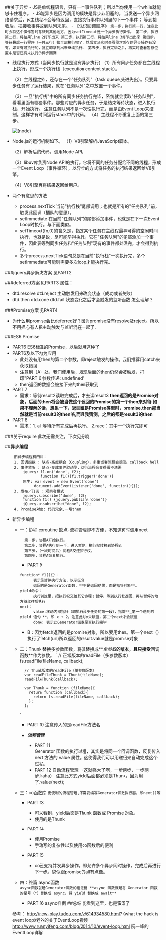 ##关于异步
    - JS是单线程语言，只有一个事件队列；所以当你使用一个while就能够卡住程序。
    - JS能异步是因为调用的模块是异步非阻塞的。
        当发送一个异步网络请求后，js主线程不会等待返回，直接执行事件队列里的下一个事件；
        等到接收后，把接收事件放到队列末尾。
    - 《认识回调顺序》
    `` 第一步，执行第一行，注意此时会将这个操作暂时存储到其他地方，因为setTimeout是一个异步执行操作。
       第二步，执行第二行，将结果line 2打印出来
       第三步，执行第三行，将结果line 3打印出出来
       第四步，等待最后一行程序（一共三行）都全部执行完了，然后立马实时查看刚才暂存的异步操作有没有。如果有可执行的，就立即拿到出来继续执行。
       第五步，执行完毕之后，再实时查看暂存位置中是否还有未执行的异步回调 ``
   
- 线程执行方式（当同步执行就是没有异步执行)
   （1）所有同步任务都在主线程上执行，形成一个执行栈（execution context stack）。
   
   （2）主线程之外，还存在一个"任务队列"（task queue,先进先出）。只要异步任务有了运行结果，就在"任务队列"之中放置一个事件。
   
   （3）一旦"执行栈"中的所有同步任务执行完毕，系统就会读取"任务队列"，看看里面有哪些事件。那些对应的异步任务，于是结束等待状态，进入执行栈，开始执行。
       注意任务队列不是一次性执行完，而是由Event Loop来控制。这样才有时间运行stack中的代码。
   （4）主线程不断重复上面的第三步。
  
  ![(node)](http://www.ruanyifeng.com/blogimg/asset/2014/bg2014100803.png?raw=true)
  
- Node.js的运行机制如下。
    （1）V8引擎解析JavaScript脚本。
 
    （2）解析后的代码，调用Node API。
 
    （3）libuv库负责Node API的执行。它将不同的任务分配给不同的线程，形成一个Event Loop（事件循环），以异步的方式将任务的执行结果返回给V8引擎。
 
    （4）V8引擎再将结果返回给用户。
 
- 两个有意思的方法
    * process.nextTick 当前"执行栈"尾部调用；也就是所有的"任务队列"前，触发此回调（插队的意思）。
    * setImmediate 在当前"任务队列"的尾部添加事件，也就是在下一次Event Loop时执行。与下面类似。
    * setTimeout(fn,0)的含义是，指定某个任务在主线程最早可得的空闲时间执行，也就是说，尽可能早得执行。它在"任务队列"的尾部添加一个事件，因此要等到同步任务和"任务队列"现有的事件都处理完，才会得到执行。
    * 多个process.nextTick语句总是在当前"执行栈"一次执行完，多个setImmediate可能则需要多次loop才能执行完。
   
###jquery异步解决方案
见PART2

###deferred方案
见PART3
属性：
- dtd.resolve dtd.reject 主动触发用来改变状态（成功或者失败）
- dtd.then dtd.done dtd.fail 状态变化之后才会触发的监听函数
怎么理解？

###Promise方案
见PART4
* 为什么用promise会比deferred好？因为promise没有resolve及reject。所以
不用担心有人把主动触发与监听混在一起了.
  
###ES6 Promise  
* PART6 ES6标准的Promise，以后就用这种了
* PART6及以下均为应用
    * 此处没有用then的第二个参数，即reject触发的操作。我们推荐用catch来获取错误
    * 注意到（A）处，我们使用后，发现后面的then仍然会被触发，打印"PART 6 参数传递: undefined"
    * then返回的数据会被接下来的then获取到
* PART 7
    * 需求：等待result2读取完成后，才去读result3
    **then返回的是Promise对象，后面的then将会被当做这个返回的Promise的第一个then来对待**
    **如果不理解的话，想象一下，返回值是Promise类型时，promise.then那当然就是当前result3的then咯,而且我猜测，之后的都是result3的then**
* PART 8
    * 需求：1. all:等待所有完成后再执行。 2.race：其中一个执行完即可


###关于require
  此次无需关注，下次见分晓    
  
##**异步编程**
```
    旧异步编程有四种：
    1. 回调函数 : 缺点-高度耦合（Coupling），多重嵌套流程会很混。callback hell
    2. 事件监听 : 缺点-变成事件驱动型，运行流程会变得很不清晰
        jquery: f1.on('done', f2);
                function f1(){f1.trigger('done')}
        原生: var event = new Event('done')
             document.addEventListener('done', function(){});
    3. 发布／订阅 : 观察者模式
        jquery.subscribe('done', f2); 
        function f1() {jquery.publish('done')}
        jQuery.unsubscribe("done", f2);
    4. Promise对象: 代码冗余,一堆then
```

* 新异步编程
  - 一：协程 coroutine 缺点-流程管理却不方便，不知道何时调用next
      ```
        第一步，协程A开始执行。
        第二步，协程A执行到一半，进入暂停，执行权转移到协程B。
        第三步，（一段时间后）协程B交还执行权。
        第四步，协程A恢复执行。
      ```
      * PART 9
      ```
      function* f1(){}： 
            表示是暂停执行方法，以示区分
            返回的是Generator函数，**不是返回结果，而是指针对象**。
      yield命令：
            执行到这里，把执行权交给其它协程；暂停，等到执行权返回，再从暂停的地方继续往后执行
      next：
            value:移动内部指针（即执行异步任务的第一段），指向**_第一个遇到的 yield 语句_**，即 x + 2，注意此时y未赋值，第二个next才会赋值
            done: 表示此Generator函数是否执行完毕
      ```
      - B：因为fetch返回的是promise对象，所以要用then。第一个next（）执行了fetch(url)所以返回的result.value就是promise对象
  - 二：Thunk 替换多参数函数，将其替换成**_单参数_**的版本，且只接受**回调函数**作为参数。
      `   // 正常版本的readFile（多参数版本）
          fs.readFile(fileName, callback);
 
          // Thunk版本的readFile（单参数版本）
          var readFileThunk = Thunk(fileName);
          readFileThunk(callback);
          
          var Thunk = function (fileName){
            return function (callback){
              return fs.readFile(fileName, callback); 
            };
          };
      `
      - PART 10 注意传入的是readFile方法名
      
      - **_流程管理_**
        * PART 11  
            Generator 函数的执行过程，其实是将同一个回调函数，反复传入 next 方法的 value 属性。这使得我们可以用递归来自动完成这个过程。
        * PART 12 自动流程管理 （这就强大了啊，一步两步，一步两步.haha）
            注意此方式yield后面都必须是Thunk，因为用了.value(next);
        
  - 三：co函数库
    `
        更便利的流程管理,不需要编写Generator函数执行器，即next()等
    `
    - PART 13
      * 可以看到，yield后面是Thunk 函数或 Promise 对象。
      * 使用的是Thunk
       
    - PART 14
      * 使用Promise 
      * 手动写的复杂性以及使用co函数后的便利
      
    - PART 15
      * co还支持并发异步操作。即允许多个异步同时操作，完成后再进行下一步。貌似跟promise的all有点像。
  
  - 四：终篇 async函数     
    `
        async函数就是Generator函数的语法糖
        **async 函数就是将 Generator 函数的星号（*）替换成 async，将 yield 替换成 await**
    `
    - PART 16
       async样例
##总结
    能看到这里，也是蛮溜了
  
  参考：
  http://new-play.tudou.com/v/614934580.html?   《what the hack is event loop》老外的关于EventLoop视频
  http://www.ruanyifeng.com/blog/2014/10/event-loop.html 阮一峰的EventLoop详解